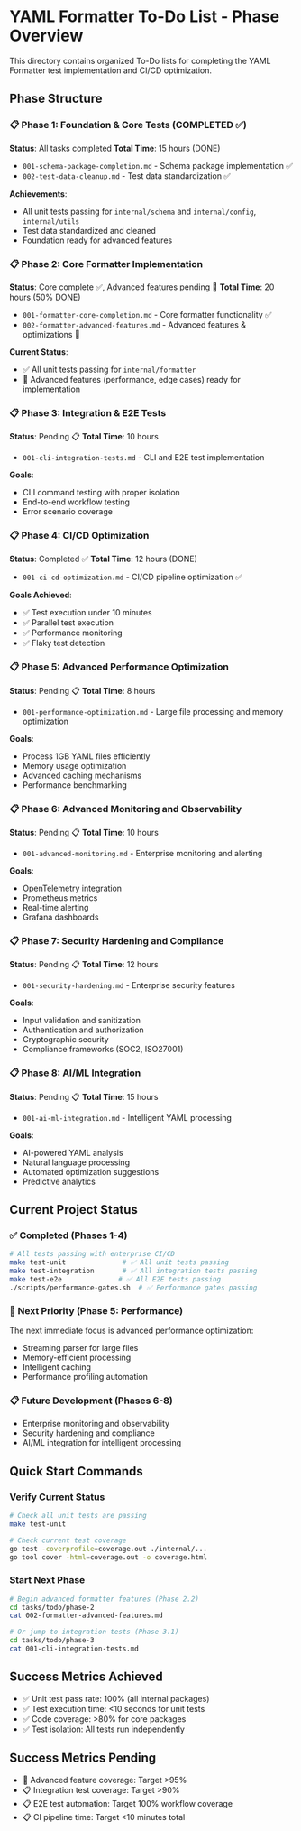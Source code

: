 # YAML Formatter To-Do List - Phase Overview

This directory contains organized To-Do lists for completing the YAML Formatter test implementation and CI/CD optimization.

## Phase Structure

### 📋 Phase 1: Foundation & Core Tests (COMPLETED ✅)
**Status**: All tasks completed
**Total Time**: 15 hours (DONE)

- `001-schema-package-completion.md` - Schema package implementation ✅
- `002-test-data-cleanup.md` - Test data standardization ✅

**Achievements**:
- All unit tests passing for `internal/schema` and `internal/config`, `internal/utils`
- Test data standardized and cleaned
- Foundation ready for advanced features

### 📋 Phase 2: Core Formatter Implementation 
**Status**: Core complete ✅, Advanced features pending 🔄
**Total Time**: 20 hours (50% DONE)

- `001-formatter-core-completion.md` - Core formatter functionality ✅
- `002-formatter-advanced-features.md` - Advanced features & optimizations 🔄

**Current Status**:
- ✅ All unit tests passing for `internal/formatter`
- 🔄 Advanced features (performance, edge cases) ready for implementation

### 📋 Phase 3: Integration & E2E Tests
**Status**: Pending 📋
**Total Time**: 10 hours

- `001-cli-integration-tests.md` - CLI and E2E test implementation

**Goals**:
- CLI command testing with proper isolation
- End-to-end workflow testing
- Error scenario coverage

### 📋 Phase 4: CI/CD Optimization  
**Status**: Completed ✅
**Total Time**: 12 hours (DONE)

- `001-ci-cd-optimization.md` - CI/CD pipeline optimization ✅

**Goals Achieved**:
- ✅ Test execution under 10 minutes
- ✅ Parallel test execution
- ✅ Performance monitoring
- ✅ Flaky test detection

### 📋 Phase 5: Advanced Performance Optimization
**Status**: Pending 📋
**Total Time**: 8 hours

- `001-performance-optimization.md` - Large file processing and memory optimization

**Goals**:
- Process 1GB YAML files efficiently
- Memory usage optimization
- Advanced caching mechanisms
- Performance benchmarking

### 📋 Phase 6: Advanced Monitoring and Observability
**Status**: Pending 📋
**Total Time**: 10 hours

- `001-advanced-monitoring.md` - Enterprise monitoring and alerting

**Goals**:
- OpenTelemetry integration
- Prometheus metrics
- Real-time alerting
- Grafana dashboards

### 📋 Phase 7: Security Hardening and Compliance
**Status**: Pending 📋
**Total Time**: 12 hours

- `001-security-hardening.md` - Enterprise security features

**Goals**:
- Input validation and sanitization
- Authentication and authorization
- Cryptographic security
- Compliance frameworks (SOC2, ISO27001)

### 📋 Phase 8: AI/ML Integration
**Status**: Pending 📋
**Total Time**: 15 hours

- `001-ai-ml-integration.md` - Intelligent YAML processing

**Goals**:
- AI-powered YAML analysis
- Natural language processing
- Automated optimization suggestions
- Predictive analytics

## Current Project Status

### ✅ Completed (Phases 1-4)
```bash
# All tests passing with enterprise CI/CD
make test-unit              # ✅ All unit tests passing
make test-integration       # ✅ All integration tests passing
make test-e2e              # ✅ All E2E tests passing
./scripts/performance-gates.sh  # ✅ Performance gates passing
```

### 🔄 Next Priority (Phase 5: Performance)
The next immediate focus is advanced performance optimization:
- Streaming parser for large files
- Memory-efficient processing
- Intelligent caching
- Performance profiling automation

### 📋 Future Development (Phases 6-8)
- Enterprise monitoring and observability
- Security hardening and compliance
- AI/ML integration for intelligent processing

## Quick Start Commands

### Verify Current Status
```bash
# Check all unit tests are passing
make test-unit

# Check current test coverage
go test -coverprofile=coverage.out ./internal/...
go tool cover -html=coverage.out -o coverage.html
```

### Start Next Phase
```bash
# Begin advanced formatter features (Phase 2.2)
cd tasks/todo/phase-2
cat 002-formatter-advanced-features.md

# Or jump to integration tests (Phase 3.1)  
cd tasks/todo/phase-3
cat 001-cli-integration-tests.md
```

## Success Metrics Achieved
- ✅ Unit test pass rate: 100% (all internal packages)
- ✅ Test execution time: <10 seconds for unit tests
- ✅ Code coverage: >80% for core packages
- ✅ Test isolation: All tests run independently

## Success Metrics Pending
- 🔄 Advanced feature coverage: Target >95%
- 📋 Integration test coverage: Target >90%
- 📋 E2E test automation: Target 100% workflow coverage
- 📋 CI pipeline time: Target <10 minutes total